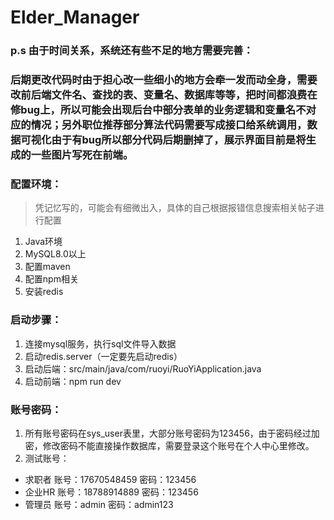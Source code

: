 # Elder_Manager



### p.s  由于时间关系，系统还有些不足的地方需要完善：

### 后期更改代码时由于担心改一些细小的地方会牵一发而动全身，需要改前后端文件名、查找的表、变量名、数据库等等，把时间都浪费在修bug上，所以可能会出现后台中部分表单的业务逻辑和变量名不对应的情况；另外职位推荐部分算法代码需要写成接口给系统调用，数据可视化由于有bug所以部分代码后期删掉了，展示界面目前是将生成的一些图片写死在前端。



### 配置环境：

> 凭记忆写的，可能会有细微出入，具体的自己根据报错信息搜索相关帖子进行配置

1. Java环境
2. MySQL8.0以上
3. 配置maven
4. 配置npm相关
5. 安装redis



### 启动步骤：

1. 连接mysql服务，执行sql文件导入数据
2. 启动redis.server（一定要先启动redis）
3. 启动后端：src/main/java/com/ruoyi/RuoYiApplication.java
4. 启动前端：npm run dev

### 账号密码：
1. 所有账号密码在sys_user表里，大部分账号密码为123456，由于密码经过加密，修改密码不能直接操作数据库，需要登录这个账号在个人中心里修改。
2. 测试账号：
- 求职者 账号：17670548459 密码：123456
- 企业HR 账号：18788914889 密码：123456
- 管理员 账号：admin       密码：admin123